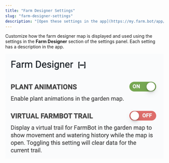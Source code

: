 ```yaml
---
title: "Farm Designer Settings"
slug: "farm-designer-settings"
description: "[Open these settings in the app](https://my.farm.bot/app/designer/settings?highlight=farm_designer)"
---
```


Customize how the farm designer map is displayed and used using the settings in the **Farm Designer** section of the settings panel. Each setting has a description in the app.

![Screen Shot 2020-04-22 at 5.00.43 PM.png](_images/Screen_Shot_2020-04-22_at_5.00.43_PM.png)

